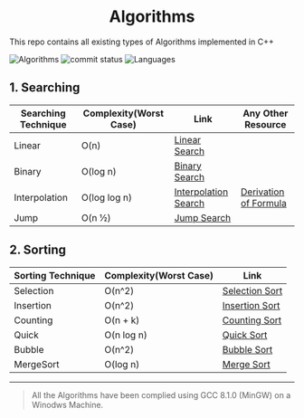<h1 align ="center" >Algorithms</h1>

This repo contains all existing types of Algorithms implemented in C++ 

![Algorithms](https://img.shields.io/badge/33%25-Algorithms-blue.svg)
![commit status](https://img.shields.io/github/commit-status/badges/shields/master/5d4ab86b1b5ddfb3c4a70a70bd19932c52603b8c.svg)
![Languages](https://img.shields.io/badge/Languages-1-green.svg)



## 1. Searching

Searching Technique | Complexity(Worst Case) | Link |  Any Other Resource
------------ | ------------- | ------------- | -------------
Linear | O(n) | [Linear Search](https://github.com/Bhupesh-V/Algorithms/blob/master/Searching/linear_search.cpp) | 
Binary | O(log n) | [Binary Search](https://github.com/Bhupesh-V/Algorithms/blob/master/Searching/binary_search.cpp) | 
Interpolation | O(log log n) | [Interpolation Search](https://github.com/Bhupesh-V/Algorithms/blob/master/Searching/interpolation_search.cpp) | [Derivation of Formula](https://bit.ly/2OmUoNq)
Jump | O(n ½) | [Jump Search](https://github.com/Bhupesh-V/Algorithms/blob/master/Searching/jump_search.cpp) | 




## 2. Sorting 

Sorting Technique | Complexity(Worst Case) | Link
------------ | ------------- | -------------
Selection | O(n^2) | [Selection Sort](https://github.com/Bhupesh-V/Algorithms/blob/master/Sorting/selection.cpp)
Insertion | O(n^2) | [Insertion Sort](https://github.com/Bhupesh-V/Algorithms/blob/master/Sorting/insertion.cpp)
Counting | O(n + k) | [Counting Sort](https://github.com/Bhupesh-V/Algorithms/blob/master/Sorting/counting.cpp)
Quick | O(n log n) | [Quick Sort](https://github.com/Bhupesh-V/Algorithms/blob/master/Sorting/quick.cpp)
Bubble | O(n^2) | [Bubble Sort](https://github.com/Bhupesh-V/Algorithms/blob/master/Sorting/bubble.cpp)
MergeSort | O(log n) | [Merge Sort](https://github.com/Bhupesh-V/Algorithms/blob/master/Sorting/mergesort.cpp)

--------------------------
> All the Algorithms have been complied using GCC 8.1.0 (MinGW) on a Winodws Machine.
